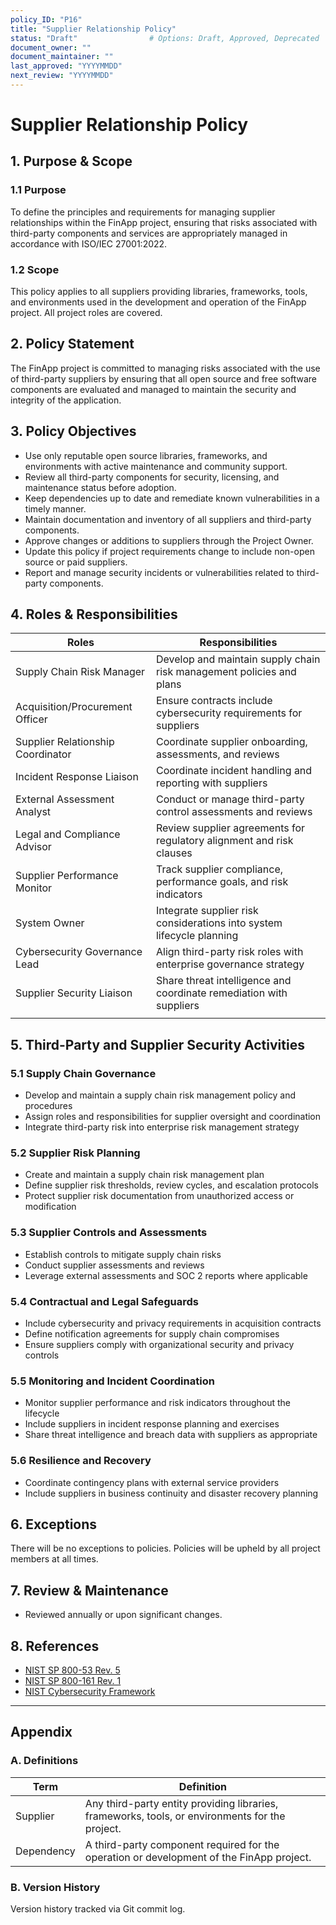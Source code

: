 ```yaml
---
policy_ID: "P16"
title: "Supplier Relationship Policy"
status: "Draft"                # Options: Draft, Approved, Deprecated
document_owner: ""
document_maintainer: ""
last_approved: "YYYYMMDD"
next_review: "YYYYMMDD"
---
```

# Supplier Relationship Policy

## 1. Purpose & Scope

### 1.1 Purpose
To define the principles and requirements for managing supplier relationships within the FinApp project, ensuring that risks associated with third-party components and services are appropriately managed in accordance with ISO/IEC 27001:2022.

### 1.2 Scope
This policy applies to all suppliers providing libraries, frameworks, tools, and environments used in the development and operation of the FinApp project. All project roles are covered.

## 2. Policy Statement
The FinApp project is committed to managing risks associated with the use of third-party suppliers by ensuring that all open source and free software components are evaluated and managed to maintain the security and integrity of the application.

## 3. Policy Objectives
- Use only reputable open source libraries, frameworks, and environments with active maintenance and community support.
- Review all third-party components for security, licensing, and maintenance status before adoption.
- Keep dependencies up to date and remediate known vulnerabilities in a timely manner.
- Maintain documentation and inventory of all suppliers and third-party components.
- Approve changes or additions to suppliers through the Project Owner.
- Update this policy if project requirements change to include non-open source or paid suppliers.
- Report and manage security incidents or vulnerabilities related to third-party components.

## 4. Roles & Responsibilities

| Roles                              | Responsibilities                                                                                          |
|-----------------------------------|------------------------------------------------------------------------------------------------------------|
| Supply Chain Risk Manager         | Develop and maintain supply chain risk management policies and plans          |
| Acquisition/Procurement Officer   | Ensure contracts include cybersecurity requirements for suppliers            |
| Supplier Relationship Coordinator | Coordinate supplier onboarding, assessments, and reviews                       |
| Incident Response Liaison         | Coordinate incident handling and reporting with suppliers       |
| External Assessment Analyst       | Conduct or manage third-party control assessments and reviews                  |
| Legal and Compliance Advisor      | Review supplier agreements for regulatory alignment and risk clauses             |
| Supplier Performance Monitor      | Track supplier compliance, performance goals, and risk indicators                  |
| System Owner                      | Integrate supplier risk considerations into system lifecycle planning            |
| Cybersecurity Governance Lead     | Align third-party risk roles with enterprise governance strategy                   |
| Supplier Security Liaison         | Share threat intelligence and coordinate remediation with suppliers              |
           |

## 5. Third-Party and Supplier Security Activities

### 5.1 Supply Chain Governance
  - Develop and maintain a supply chain risk management policy and procedures 
  - Assign roles and responsibilities for supplier oversight and coordination 
  - Integrate third-party risk into enterprise risk management strategy 

### 5.2 Supplier Risk Planning
  - Create and maintain a supply chain risk management plan 
  - Define supplier risk thresholds, review cycles, and escalation protocols 
  - Protect supplier risk documentation from unauthorized access or modification 

### 5.3 Supplier Controls and Assessments
  - Establish controls to mitigate supply chain risks 
  - Conduct supplier assessments and reviews 
  - Leverage external assessments and SOC 2 reports where applicable 

### 5.4 Contractual and Legal Safeguards
  - Include cybersecurity and privacy requirements in acquisition contracts 
  - Define notification agreements for supply chain compromises 
  - Ensure suppliers comply with organizational security and privacy controls 

### 5.5 Monitoring and Incident Coordination
  - Monitor supplier performance and risk indicators throughout the lifecycle 
  - Include suppliers in incident response planning and exercises 
  - Share threat intelligence and breach data with suppliers as appropriate 

### 5.6 Resilience and Recovery
  - Coordinate contingency plans with external service providers 
  - Include suppliers in business continuity and disaster recovery planning 

## 6. Exceptions
There will be no exceptions to policies. Policies will be upheld by all project members at all times.

## 7. Review & Maintenance
* Reviewed annually or upon significant changes.

## 8. References
- [NIST SP 800-53 Rev. 5](https://csrc.nist.gov/publications/detail/sp/800-53/rev-5/final)
- [NIST SP 800-161 Rev. 1](https://csrc.nist.gov/publications/detail/sp/800-161/rev-1/final)
- [NIST Cybersecurity Framework](https://www.nist.gov/cyberframework)

---

## Appendix

### A. Definitions
| Term | Definition |
|------|------------|
| Supplier            | Any third-party entity providing libraries, frameworks, tools, or environments for the project. |
| Dependency          | A third-party component required for the operation or development of the FinApp project. |

### B. Version History
Version history tracked via Git commit log.

